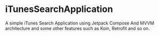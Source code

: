# iTunesSearchApplication
A simple iTunes Search Application using Jetpack Compose And MVVM architecture and some other features such as Koin, Retrofit and so on.
